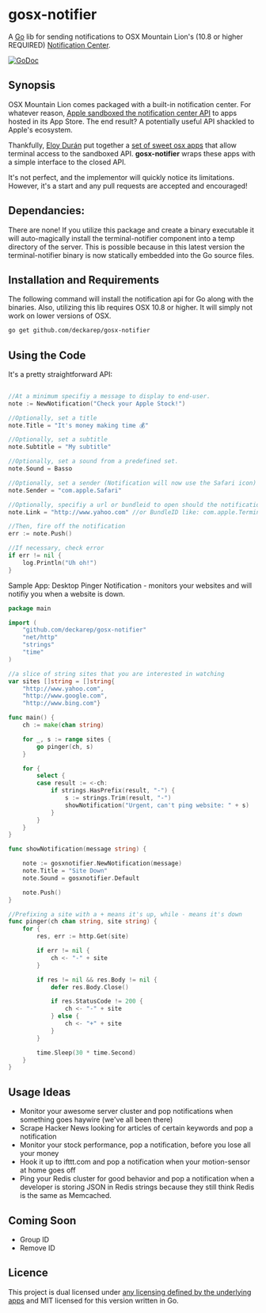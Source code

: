 gosx-notifier
===========================
A [Go](http://golang.org) lib for sending notifications to OSX Mountain Lion's (10.8 or higher REQUIRED)
[Notification Center](http://www.macworld.com/article/1165411/mountain_lion_hands_on_with_notification_center.html).

[![GoDoc](http://godoc.org/github.com/deckarep/gosx-notifier?status.png)](http://godoc.org/github.com/deckarep/gosx-notifier)

Synopsis
--------
OSX Mountain Lion comes packaged with a built-in notification center. For whatever reason, [Apple sandboxed the
notification center API](http://forums.macrumors.com/showthread.php?t=1403807) to apps hosted in its App Store. The end
result? A potentially useful API shackled to Apple's ecosystem.

Thankfully, [Eloy Durán](https://github.com/alloy) put together a
[set of sweet osx apps](https://github.com/alloy/terminal-notifier) that allow terminal access to the sandboxed API.
**gosx-notifier** wraps these apps with a simple interface to the closed API.

It's not perfect, and the implementor will quickly notice its limitations. However, it's a start and any pull requests are accepted and encouraged!

Dependancies:
-------------
There are none! If you utilize this package and create a binary executable it will auto-magically install the terminal-notifier component into a temp directory of the server.  This is possible because in this latest version the terminal-notifier binary is now statically embedded into the Go source files.


Installation and Requirements
-----------------------------
The following command will install the notification api for Go along with the binaries.  Also, utilizing this lib requires OSX 10.8 or higher. It will simply not work on lower versions of OSX.

```sh
go get github.com/deckarep/gosx-notifier
```

Using the Code
------------------
It's a pretty straightforward API:

```Go
	
//At a minimum specifiy a message to display to end-user.
note := NewNotification("Check your Apple Stock!")

//Optionally, set a title
note.Title = "It's money making time 💰"

//Optionally, set a subtitle
note.Subtitle = "My subtitle" 

//Optionally, set a sound from a predefined set.
note.Sound = Basso

//Optionally, set a sender (Notification will now use the Safari icon)
note.Sender = "com.apple.Safari"

//Optionally, specifiy a url or bundleid to open should the notification be clicked.
note.Link = "http://www.yahoo.com" //or BundleID like: com.apple.Terminal

//Then, fire off the notification
err := note.Push()

//If necessary, check error
if err != nil {
	log.Println("Uh oh!")
}
```

Sample App: Desktop Pinger Notification - monitors your websites and will notifiy you when a website is down.
```Go
package main

import (
	"github.com/deckarep/gosx-notifier"
	"net/http"
	"strings"
	"time"
)

//a slice of string sites that you are interested in watching
var sites []string = []string{
	"http://www.yahoo.com",
	"http://www.google.com",
	"http://www.bing.com"}

func main() {
	ch := make(chan string)

	for _, s := range sites {
		go pinger(ch, s)
	}

	for {
		select {
		case result := <-ch:
			if strings.HasPrefix(result, "-") {
				s := strings.Trim(result, "-")
				showNotification("Urgent, can't ping website: " + s)
			}
		}
	}
}

func showNotification(message string) {

	note := gosxnotifier.NewNotification(message)
	note.Title = "Site Down"
	note.Sound = gosxnotifier.Default

	note.Push()
}

//Prefixing a site with a + means it's up, while - means it's down
func pinger(ch chan string, site string) {
	for {
		res, err := http.Get(site)

		if err != nil {
			ch <- "-" + site
		}

		if res != nil && res.Body != nil {
			defer res.Body.Close()

			if res.StatusCode != 200 {
				ch <- "-" + site
			} else {
				ch <- "+" + site
			}
		}

		time.Sleep(30 * time.Second)
	}
}
```

Usage Ideas
-----------
* Monitor your awesome server cluster and pop notifications when something goes haywire (we've all been there)
* Scrape Hacker News looking for articles of certain keywords and pop a notification
* Monitor your stock performance, pop a notification, before you lose all your money
* Hook it up to ifttt.com and pop a notification when your motion-sensor at home goes off
* Ping your Redis cluster for good behavior and pop a notification when a developer is storing JSON in Redis strings because they still think Redis is the same as Memcached.

Coming Soon
-----------
* Group ID
* Remove ID


Licence
-------
This project is dual licensed under [any licensing defined by the underlying apps](https://github.com/alloy/terminal-notifier) and MIT licensed for this version written in Go.
